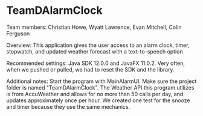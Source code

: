 # TeamDAlarmClock

Team members: Christian Howe, Wyatt Lawrence, Evan Mitchell, Colin Ferguson

Overview: This application gives the user access to an alarm clock, timer, stopwatch, and updated weather forecast with a text-to-speech option

Recommended settings: Java SDK 12.0.0 and JavaFX 11.0.2. Very often, when we pushed or pulled, we had to reset the SDK and the library.

Additional notes: Start the program with MainAlarmUI. Make sure the project folder is named "TeamDAlarmClock". The Weather API this program utilizes is from AccuWeather and allows for no more than 50 calls per day, and updates approximately once per hour. We created one test for the snooze and timer because they use the same mechanics.
